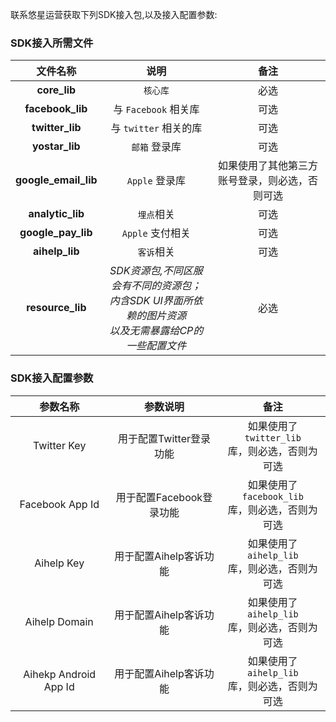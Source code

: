 联系悠星运营获取下列SDK接入包,以及接入配置参数:

### SDK接入所需文件
| 文件名称 | 说明 | 备注 |
| :------: | :-----: | :----: |
| **core_lib** | `核心库` | 必选 |
| **facebook_lib** | 与 `Facebook` 相关库 | 可选 |
| **twitter_lib** | 与 `twitter` 相关的库 | 可选 |
| **yostar_lib** | `邮箱` 登录库 | 可选 |
| **google_email_lib** | `Apple` 登录库 | 如果使用了其他第三方账号登录，则必选，否则可选 |
| **analytic_lib** | `埋点`相关 | 可选 |
| **google_pay_lib** | `Apple` 支付相关 | 可选 |
| **aihelp_lib** | `客诉`相关 | 可选 |
| **resource_lib** | *SDK资源包,不同区服会有不同的资源包；<br/>内含SDK UI界面所依赖的图片资源<br/>以及无需暴露给CP的一些配置文件* | 必选 |


### SDK接入配置参数
| 参数名称 | 参数说明 | 备注 |
| :------: | :-----: | :----: |
| Twitter Key | 用于配置Twitter登录功能 | 如果使用了<br/>`twitter_lib`<br/>库，则必选，否则为可选 |
| Facebook App Id | 用于配置Facebook登录功能 |如果使用了<br/>`facebook_lib`<br/>库，则必选，否则为可选 |
| Aihelp Key | 用于配置Aihelp客诉功能 | 如果使用了<br/>`aihelp_lib`<br/>库，则必选，否则为可选 |
| Aihelp Domain | 用于配置Aihelp客诉功能 | 如果使用了<br/>`aihelp_lib`<br/>库，则必选，否则为可选 |
| Aihekp Android App Id | 用于配置Aihelp客诉功能 | 如果使用了<br/>`aihelp_lib`<br/>库，则必选，否则为可选 |

